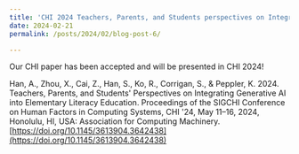 ```yaml
---
title: 'CHI 2024 Teachers, Parents, and Students perspectives on Integrating Generative AI into Elementary Literacy Education'
date: 2024-02-21
permalink: /posts/2024/02/blog-post-6/

---
```


Our CHI paper has been accepted and will be presented in CHI 2024! 

Han, A., Zhou, X., Cai, Z., Han, S., Ko, R., Corrigan, S., & Peppler, K. 2024. Teachers, Parents, and Students' Perspectives on Integrating Generative AI into Elementary Literacy Education. Proceedings of the SIGCHI Conference on Human Factors in Computing Systems, CHI '24, May 11–16, 2024, Honolulu, HI, USA: Association for Computing Machinery. [https://doi.org/10.1145/3613904.3642438](https://doi.org/10.1145/3613904.3642438)

